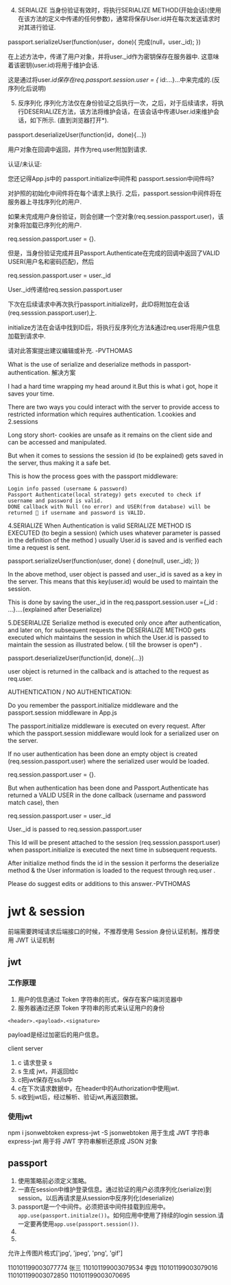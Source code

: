 4. SERIALIZE 当身份验证有效时，将执行SERIALIZE METHOD(开始会话)(使用在该方法的定义中传递的任何参数)，通常将保存User.id并在每次发送请求时对其进行验证.

passport.serializeUser(function(user，done){ 完成(null，user._id); })

在上述方法中，传递了用户对象，并将user._id作为密钥保存在服务器中. 这意味着该密钥(user.id)将用于维护会话.

这是通过将user._id保存在req.passport.session.user = {_ id:…}…中来完成的.(反序列化后说明)

5. 反序列化 序列化方法仅在身份验证之后执行一次，之后，对于后续请求，将执行DESERIALIZE方法，该方法将维护会话，在该会话中传递User.id来维护会话，如下所示. (直到浏览器打开*).

passport.deserializeUser(function(id，done){…})

用户对象在回调中返回，并作为req.user附加到请求.

认证/未认证:

您还记得App.js中的 passport.initialize中间件和 passport.session中间件吗?

对护照的初始化中间件将在每个请求上执行. 之后，passport.session中间件将在服务器上寻找序列化的用户.

如果未完成用户身份验证，则会创建一个空对象(req.session.passport.user)，该对象将加载已序列化的用户.

req.session.passport.user = {}.

但是，当身份验证完成并且Passport.Authenticate在完成的回调中返回了VALID USER(用户名和密码匹配)，然后

req.session.passport.user = user._id

User._id传递给req.session.passport.user

下次在后续请求中再次执行passport.initialize时，此ID将附加在会话(req.sesssion.passport.user)上.

initialize方法在会话中找到ID后，将执行反序列化方法&通过req.user将用户信息加载到请求中.

请对此答案提出建议编辑或补充. -PVTHOMAS

What is the use of serialize and deserialize methods in passport-authentication.
解决方案

I had a hard time wrapping my head around it.But this is what i got, hope it saves your time.

There are two ways you could interact with the server to provide access to restricted information which requires authentication. 1.cookies and 2.sessions

Long story short- cookies are unsafe as it remains on the client side and can be accessed and manipulated.

But when it comes to sessions the session id (to be explained) gets saved in the server, thus making it a safe bet.

This is how the process goes with the passport middleware:

    Login info passed (username & password)
    Passport Authenticate(local strategy) gets executed to check if username and password is valid.
    DONE callback with Null (no error) and USER(from database) will be returned  if username and password is VALID.

4.SERIALIZE When Authentication is valid SERIALIZE METHOD IS EXECUTED (to begin a session) (which uses whatever parameter is passed in the definition of the method ) usually User.id is saved and is verified each time a request is sent.

passport.serializeUser(function(user, done) { done(null, user._id); })

In the above method, user object is passed and user._id is saved as a key in the server. This means that this key(user.id) would be used to maintain the session.

This is done by saving the user._id in the req.passport.session.user ={_id : …}….(explained after Deserialize)

5.DESERIALIZE Serialize method is executed only once after authentication, and later on, for subsequent requests the DESERIALIZE METHOD gets executed which maintains the session in which the User.id is passed to maintain the session as illustrated below. ( till the browser is open*) .

passport.deserializeUser(function(id, done){…})

user object is returned in the callback and is attached to the request as req.user.

AUTHENTICATION / NO AUTHENTICATION:

Do you remember the passport.initialize middleware and the passport.session middleware in App.js

The passport.initialize middleware is executed on every request. After which the passport.session middleware would look for a serialized user on the server.

If no user authentication has been done an empty object is created (req.session.passport.user) where the serialized user would be loaded.

req.session.passport.user = {}.

But when authentication has been done and Passport.Authenticate has returned a VALID USER in the done callback (username and password match case), then

req.session.passport.user = user._id

User._id is passed to req.session.passport.user

This Id will be present attached to the session (req.sesssion.passport.user) when passport.initialize is executed the next time in subsequent requests.

After initialize method finds the id in the session it performs the deserialize method & the User information is loaded to the request through req.user .

Please do suggest edits or additions to this answer.-PVTHOMAS

# jwt & session
前端需要跨域请求后端接口的时候，不推荐使用 Session 身份认证机制，推荐使用 JWT 认证机制

## jwt
### 工作原理
1. 用户的信息通过 Token 字符串的形式，保存在客户端浏览器中
2. 服务器通过还原 Token 字符串的形式来认证用户的身份

```
<header>.<payload>.<signature>
```
payload是经过加密后的用户信息。

client     server
1. c 请求登录 s
2. s 生成 jwt，并返回给c
3. c把jwt保存在ss/ls中
4. c在下次请求数据中，在header中的Authorization中使用jwt.
5. s收到jwt后，经过解析、验证jwt,再返回数据。

### 使用jwt

npm i jsonwebtoken express-jwt -S
jsonwebtoken 用于生成 JWT 字符串
express-jwt 用于将 JWT 字符串解析还原成 JSON 对象

## passport
1. 使用策略前必须定义策略。
2. 一直在session中维护登录信息。通过验证的用户必须序列化(serialize)到session。以后再请求是从session中反序列化(deserialize)
3. passport是一个中间件。必须把该中间件挂载到应用中。`app.use(passport.initialze())`。如何应用中使用了持续的login session.请一定要再使用`app.use(passport.session())`.
4. 
5. 


允许上传图片格式['jpg', 'jpeg', 'png', 'gif']

110101199003077774 张三
110101199003079534 李四
110101199003079016
110101199003072850
110101199003070695